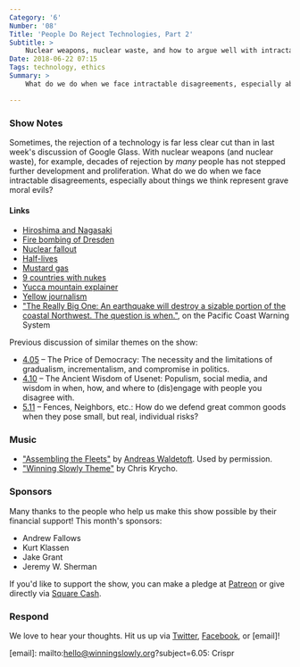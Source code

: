 ```yaml
---
Category: '6'
Number: '08'
Title: 'People Do Reject Technologies, Part 2'
Subtitle: >
    Nuclear weapons, nuclear waste, and how to argue well with intractable disagreements.
Date: 2018-06-22 07:15
Tags: technology, ethics
Summary: >
    What do we do when we face intractable disagreements, especially about technologies we think represent grave moral evils – like nuclear weapons?

---
```


### Show Notes

Sometimes, the rejection of a technology is far less clear cut than in last week's discussion of Google Glass. With nuclear weapons (and nuclear waste), for example, decades of rejection by *many* people has not stepped further development and proliferation. What do we do when we face intractable disagreements, especially about things we think represent grave moral evils?

#### Links

- [Hiroshima and Nagasaki](https://en.wikipedia.org/wiki/Atomic_bombings_of_Hiroshima_and_Nagasaki)
- [Fire bombing of Dresden](https://en.wikipedia.org/wiki/Bombing_of_Dresden_in_World_War_II)
- [Nuclear fallout](https://en.wikipedia.org/wiki/Nuclear_fallout)
- [Half-lives](https://en.wikipedia.org/wiki/Half-life)
- [Mustard gas](https://en.wikipedia.org/wiki/Sulfur_mustard)
- [9 countries with nukes](https://www.independent.co.uk/news/world/politics/the-nine-countries-that-have-nuclear-weapons-a6798756.html)
- [Yucca mountain explainer](https://thenevadaindependent.com/article/concerns-about-government-bullying-and-safety-were-the-top-reasons-for-those-opposing-the-house-yucca-bill)
- [Yellow journalism](https://en.wikipedia.org/wiki/Yellow_journalism)
- ["The Really Big One: An earthquake will destroy a sizable portion of the coastal Northwest. The question is when."](https://www.newyorker.com/magazine/2015/07/20/the-really-big-one), on the Pacific Coast Warning System

Previous discussion of similar themes on the show:

- [4.05](https://winningslowly.org/4.05/) – The Price of Democracy: The necessity and the limitations of gradualism, incrementalism, and compromise in politics.
- [4.10](https://winningslowly.org/4.10/) – The Ancient Wisdom of Usenet: Populism, social media, and wisdom in when, how, and where to (dis)engage with people you disagree with.
- [5.11](https://winningslowly.org/5.11/) – Fences, Neighbors, etc.: How do we defend great common goods when they pose small, but real, individual risks?

### Music

- ["Assembling the Fleets"](https://www.youtube.com/watch?v=aSKjyo6b6FM) by [Andreas Waldetoft](http://www.andreaswaldetoft.com). Used by permission.
- ["Winning Slowly Theme"](https://soundcloud.com/chriskrycho/winning-slowly) by Chris Krycho. 

### Sponsors

Many thanks to the people who help us make this show possible by their financial support! This month's sponsors:

- Andrew Fallows
- Kurt Klassen
- Jake Grant
- Jeremy W. Sherman

If you'd like to support the show, you can make a pledge at [Patreon] or give
directly via [Square Cash].

[Patreon]: https://www.patreon.com/winningslowly
[Square Cash]: https://cash.me/$winningslowly


### Respond

We love to hear your thoughts. Hit us up via [Twitter], [Facebook], or [email]!

[Twitter]: //www.twitter.com/winningslowly
[Facebook]: //www.facebook.com/winningslowlypodcast
[email]: mailto:hello@winningslowly.org?subject=6.05: Crispr
